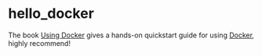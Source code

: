# hello_docker
The book [Using Docker](http://www.amazon.com/Using-Docker-Developing-Deploying-Containers/dp/1491915765/ref=sr_1_1?ie=UTF8&qid=1455612190&sr=8-1&keywords=using+docker) gives a hands-on quickstart guide for using [Docker](https://www.docker.com), highly recommend!
